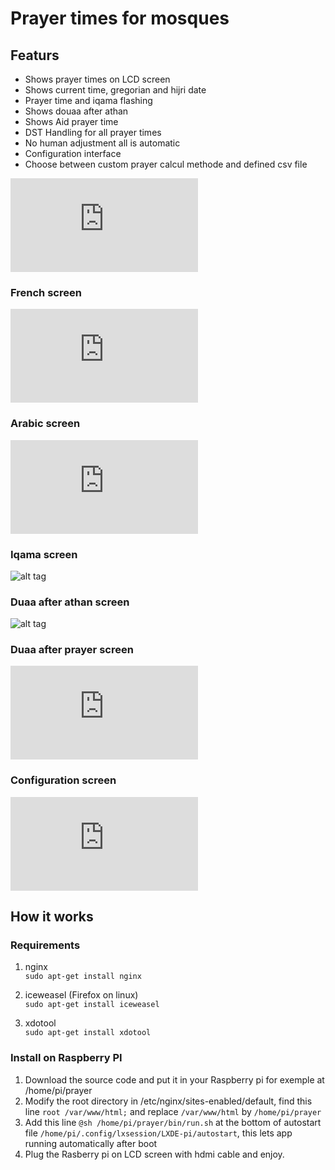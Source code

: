 # Prayer times for mosques ###

## Featurs

* Shows prayer times on LCD screen
* Shows current time, gregorian and hijri date
* Prayer time and iqama flashing
* Shows douaa after athan
* Shows Aid prayer time
* DST Handling for all prayer times
* No human adjustment all is automatic
* Configuration interface
* Choose between custom prayer calcul methode and defined csv file


![alt tag](http://izf.synology.me/photo/webapi/thumb.php?api=SYNO.PhotoStation.Thumb&method=get&version=1&size=large&id=photo_c3896372616e20686f72616972657320707269c3a87265_494d475f32303137303330345f3132313932362e6a7067&rotate_version=0&thumb_sig=2f766f6c756d65312f70686f746f2fc3896372616e20686f72616972657320707269c3a872652f494d475f32303137303330345f3132313932362e6a7067&mtime=1488645849&SynoToken=qod69jke6bcs3f2rgigkigjd62)

### French screen
![alt tag](http://izf.synology.me/photo/webapi/thumb.php?api=SYNO.PhotoStation.Thumb&method=get&version=1&size=large&id=photo_c3896372616e20686f72616972657320707269c3a87265_6672656e63682e706e67&rotate_version=0&mtime=1488661668&SynoToken=qod69jke6bcs3f2rgigkigjd62)

### Arabic screen
![alt tag](http://izf.synology.me/photo/webapi/thumb.php?api=SYNO.PhotoStation.Thumb&method=get&version=1&size=large&id=photo_c3896372616e20686f72616972657320707269c3a87265_6172616269632e706e67&rotate_version=0&mtime=1489238780&SynoToken=qod69jke6bcs3f2rgigkigjd62)

### Iqama screen
![alt tag](http://priere.mosquee-houilles.fr/img/iqama.png)

### Duaa after athan screen
![alt tag](http://priere.mosquee-houilles.fr/img/douaa-after-athan.png)

### Duaa after prayer screen
![alt tag](http://izf.synology.me/photo/webapi/thumb.php?api=SYNO.PhotoStation.Thumb&method=get&version=1&size=large&id=photo_c3896372616e20686f72616972657320707269c3a87265_646f7561612d61667465722d7072617965722e706e67&rotate_version=0&thumb_sig=2f766f6c756d65312f70686f746f2fc3896372616e20686f72616972657320707269c3a872652f646f7561612d61667465722d7072617965722e706e67&mtime=1489237730&SynoToken=qod69jke6bcs3f2rgigkigjd62)

### Configuration screen
![alt tag](http://izf.synology.me/photo/webapi/thumb.php?api=SYNO.PhotoStation.Thumb&method=get&version=1&size=large&id=photo_c3896372616e20686f72616972657320707269c3a87265_636f6e6669677572652e706e67&rotate_version=0&thumb_sig=2f766f6c756d65312f70686f746f2fc3896372616e20686f72616972657320707269c3a872652f636f6e6669677572652e706e67&mtime=1488661663&SynoToken=qod69jke6bcs3f2rgigkigjd62)

## How it works

### Requirements
1. nginx  
`sudo apt-get install nginx`

2. iceweasel (Firefox on linux)  
`sudo apt-get install iceweasel`

3. xdotool  
`sudo apt-get install xdotool`

### Install on Raspberry PI
1. Download the source code and put it in your Raspberry pi for exemple at /home/pi/prayer
2. Modify the root directory in /etc/nginx/sites-enabled/default, find this line `root /var/www/html;` and replace `/var/www/html` by `/home/pi/prayer`
3. Add this line `@sh /home/pi/prayer/bin/run.sh` at the bottom of autostart file `/home/pi/.config/lxsession/LXDE-pi/autostart`, this lets app running automatically after boot
4. Plug the Rasberry pi on LCD screen with hdmi cable and enjoy.